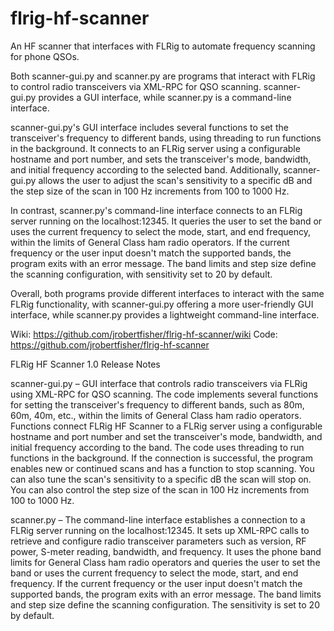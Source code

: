 # flrig-hf-scanner
An HF scanner that interfaces with FLRig to automate frequency scanning for phone QSOs.

Both scanner-gui.py and scanner.py are programs that interact with FLRig to control radio transceivers via XML-RPC for QSO scanning. scanner-gui.py provides a GUI interface, while scanner.py is a command-line interface.

scanner-gui.py's GUI interface includes several functions to set the transceiver's frequency to different bands, using threading to run functions in the background. It connects to an FLRig server using a configurable hostname and port number, and sets the transceiver's mode, bandwidth, and initial frequency according to the selected band. Additionally, scanner-gui.py allows the user to adjust the scan's sensitivity to a specific dB and the step size of the scan in 100 Hz increments from 100 to 1000 Hz.

In contrast, scanner.py's command-line interface connects to an FLRig server running on the localhost:12345. It queries the user to set the band or uses the current frequency to select the mode, start, and end frequency, within the limits of General Class ham radio operators. If the current frequency or the user input doesn't match the supported bands, the program exits with an error message. The band limits and step size define the scanning configuration, with sensitivity set to 20 by default.

Overall, both programs provide different interfaces to interact with the same FLRig functionality, with scanner-gui.py offering a more user-friendly GUI interface, while scanner.py provides a lightweight command-line interface.

Wiki: https://github.com/jrobertfisher/flrig-hf-scanner/wiki
Code: https://github.com/jrobertfisher/flrig-hf-scanner

FLRig HF Scanner 1.0 Release Notes

scanner-gui.py – GUI interface that controls radio transceivers via FLRig using XML-RPC for QSO scanning. The code implements several functions for setting the transceiver's frequency to different bands, such as 80m, 60m, 40m, etc., within the limits of General Class ham radio operators. Functions connect FLRig HF Scanner to a FLRig server using a configurable hostname and port number and set the transceiver's mode, bandwidth, and initial frequency according to the band. The code uses threading to run functions in the background. If the connection is successful, the program enables new or continued scans and has a function to stop scanning. You can also tune the scan's sensitivity to a specific dB the scan will stop on. You can also control the step size of the scan in 100 Hz increments from 100 to 1000 Hz.

scanner.py – The command-line interface establishes a connection to a FLRig server running on the localhost:12345. It sets up XML-RPC calls to retrieve and configure radio transceiver parameters such as version, RF power, S-meter reading, bandwidth, and frequency. It uses the phone band limits for General Class ham radio operators and queries the user to set the band or uses the current frequency to select the mode, start, and end frequency. If the current frequency or the user input doesn't match the supported bands, the program exits with an error message. The band limits and step size define the scanning configuration. The sensitivity is set to 20 by default.